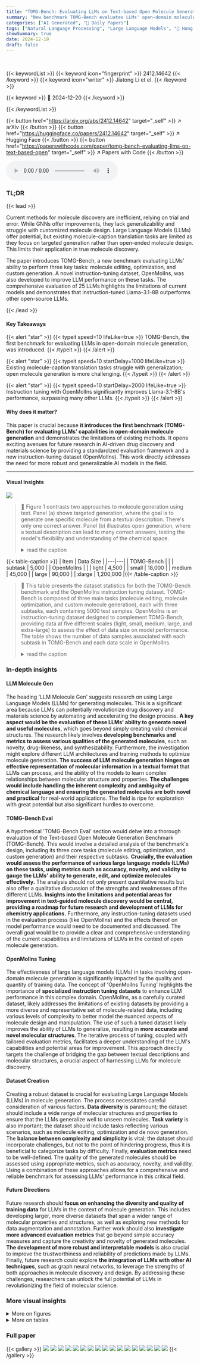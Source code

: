 ```yaml
---
title: "TOMG-Bench: Evaluating LLMs on Text-based Open Molecule Generation"
summary: "New benchmark TOMG-Bench evaluates LLMs' open-domain molecule generation, revealing limitations and highlighting Llama-3.1-8B's strong performance via instruction tuning."
categories: ["AI Generated", "🤗 Daily Papers"]
tags: ["Natural Language Processing", "Large Language Models", "🏢 Hong Kong Polytechnic University",]
showSummary: true
date: 2024-12-19
draft: false
---
```


<br>

{{< keywordList >}}
{{< keyword icon="fingerprint" >}} 2412.14642 {{< /keyword >}}
{{< keyword icon="writer" >}} Jiatong Li et el. {{< /keyword >}}
 
{{< keyword >}} 🤗 2024-12-20 {{< /keyword >}}
 
{{< /keywordList >}}

{{< button href="https://arxiv.org/abs/2412.14642" target="_self" >}}
↗ arXiv
{{< /button >}}
{{< button href="https://huggingface.co/papers/2412.14642" target="_self" >}}
↗ Hugging Face
{{< /button >}}
{{< button href="https://paperswithcode.com/paper/tomg-bench-evaluating-llms-on-text-based-open" target="_self" >}}
↗ Papers with Code
{{< /button >}}



<audio controls>
    <source src="https://ai-paper-reviewer.com/2412.14642/podcast.wav" type="audio/wav">
    Your browser does not support the audio element.
</audio>


### TL;DR


{{< lead >}}

Current methods for molecule discovery are inefficient, relying on trial and error. While GNNs offer improvements, they lack generalizability and struggle with customized molecule design. Large Language Models (LLMs) offer potential, but existing molecule-caption translation tasks are limited as they focus on targeted generation rather than open-ended molecule design.  This limits their application in true molecule discovery.

The paper introduces TOMG-Bench, a new benchmark evaluating LLMs' ability to perform three key tasks: molecule editing, optimization, and custom generation.  A novel instruction-tuning dataset, OpenMolIns, was also developed to improve LLM performance on these tasks.  The comprehensive evaluation of 25 LLMs highlights the limitations of current models and demonstrates that instruction-tuned Llama-3.1-8B outperforms other open-source LLMs.

{{< /lead >}}


#### Key Takeaways

{{< alert "star" >}}
{{< typeit speed=10 lifeLike=true >}} TOMG-Bench, the first benchmark for evaluating LLMs in open-domain molecule generation, was introduced. {{< /typeit >}}
{{< /alert >}}

{{< alert "star" >}}
{{< typeit speed=10 startDelay=1000 lifeLike=true >}} Existing molecule-caption translation tasks struggle with generalization; open molecule generation is more challenging. {{< /typeit >}}
{{< /alert >}}

{{< alert "star" >}}
{{< typeit speed=10 startDelay=2000 lifeLike=true >}} Instruction tuning with OpenMolIns significantly improves Llama-3.1-8B's performance, surpassing many other LLMs. {{< /typeit >}}
{{< /alert >}}

#### Why does it matter?
This paper is crucial because **it introduces the first benchmark (TOMG-Bench) for evaluating LLMs' capabilities in open-domain molecule generation** and demonstrates the limitations of existing methods. It opens exciting avenues for future research in AI-driven drug discovery and materials science by providing a standardized evaluation framework and a new instruction-tuning dataset (OpenMolIns).  This work directly addresses the need for more robust and generalizable AI models in the field.

------
#### Visual Insights



![](https://arxiv.org/html/2412.14642/x1.png)

> 🔼 Figure 1 contrasts two approaches to molecule generation using text. Panel (a) shows targeted generation, where the goal is to generate one specific molecule from a textual description. There's only one correct answer. Panel (b) illustrates open generation, where a textual description can lead to many correct answers, testing the model's flexibility and understanding of the chemical space.
> <details>
> <summary>read the caption</summary>
> Figure 1: Comparison of Text-Based Targeted Molecule Generation (a) v.s. Text-Based Open Molecule Generation (b).
> </details>





{{< table-caption >}}
| Item | Data Size |
|---|---| 
| TOMG-Bench |  |
| subtask | 5,000 |
| OpenMolIns |  |
| light | 4,500 |
| small | 18,000 |
| medium | 45,000 |
| large | 90,000 |
| xlarge | 1,200,000 |{{< /table-caption >}}

> 🔼 This table presents the dataset statistics for both the TOMG-Bench benchmark and the OpenMolIns instruction tuning dataset.  TOMG-Bench is composed of three main tasks (molecule editing, molecule optimization, and custom molecule generation), each with three subtasks, each containing 5000 test samples. OpenMolIns is an instruction-tuning dataset designed to complement TOMG-Bench, providing data at five different scales (light, small, medium, large, and extra-large) to assess the effect of data size on model performance. The table shows the number of data samples associated with each subtask in TOMG-Bench and each data scale in OpenMolIns.
> <details>
> <summary>read the caption</summary>
> Table 1: Statisics of TOMG-Bench and OpenMolIns.
> </details>





### In-depth insights


#### LLM Molecule Gen
The heading 'LLM Molecule Gen' suggests research on using Large Language Models (LLMs) for generating molecules. This is a significant area because LLMs can potentially revolutionize drug discovery and materials science by automating and accelerating the design process.  **A key aspect would be the evaluation of these LLMs' ability to generate novel and useful molecules**, which goes beyond simply creating valid chemical structures.  The research likely involves **developing benchmarks and metrics to assess various qualities of the generated molecules**, such as novelty,  drug-likeness, and synthesizability.  Furthermore, the investigation might explore different LLM architectures and training methods to optimize molecule generation. **The success of LLM molecule generation hinges on effective representation of molecular information in a textual format** that LLMs can process, and the ability of the models to learn complex relationships between molecular structure and properties.  **The challenges would include handling the inherent complexity and ambiguity of chemical language and ensuring the generated molecules are both novel and practical** for real-world applications. The field is ripe for exploration with great potential but also significant hurdles to overcome.

#### TOMG-Bench Eval
A hypothetical 'TOMG-Bench Eval' section would delve into a thorough evaluation of the Text-based Open Molecule Generation Benchmark (TOMG-Bench).  This would involve a detailed analysis of the benchmark's design, including its three core tasks (molecule editing, optimization, and custom generation) and their respective subtasks.  **Crucially, the evaluation would assess the performance of various large language models (LLMs) on these tasks, using metrics such as accuracy, novelty, and validity to gauge the LLMs' ability to generate, edit, and optimize molecules effectively.**  The analysis should not only present quantitative results but also offer a qualitative discussion of the strengths and weaknesses of the different LLMs.  **Insights into the limitations and potential areas for improvement in text-guided molecule discovery would be central, providing a roadmap for future research and development of LLMs for chemistry applications.**  Furthermore, any instruction-tuning datasets used in the evaluation process (like OpenMolIns) and the effects thereof on model performance would need to be documented and discussed.  The overall goal would be to provide a clear and comprehensive understanding of the current capabilities and limitations of LLMs in the context of open molecule generation.

#### OpenMolIns Tuning
The effectiveness of large language models (LLMs) in tasks involving open-domain molecule generation is significantly impacted by the quality and quantity of training data.  The concept of 'OpenMolIns Tuning' highlights the importance of **specialized instruction tuning datasets** to enhance LLM performance in this complex domain.  OpenMolIns, as a carefully curated dataset, likely addresses the limitations of existing datasets by providing a more diverse and representative set of molecule-related data, including various levels of complexity to better model the nuanced aspects of molecule design and manipulation.  The use of such a tuned dataset likely improves the ability of LLMs to generalize, resulting in **more accurate and novel molecular structures**.  The iterative process of tuning, coupled with tailored evaluation metrics, facilitates a deeper understanding of the LLM's capabilities and potential areas for improvement. This approach directly targets the challenge of bridging the gap between textual descriptions and molecular structures, a crucial aspect of harnessing LLMs for molecule discovery.

#### Dataset Creation
Creating a robust dataset is crucial for evaluating Large Language Models (LLMs) in molecule generation.  The process necessitates careful consideration of various factors.  **Data diversity** is paramount; the dataset should include a wide range of molecular structures and properties to ensure that the LLMs generalize well to unseen molecules.  **Task variety** is also important; the dataset should include tasks reflecting various scenarios, such as molecule editing, optimization and de novo generation.  The **balance between complexity and simplicity** is vital; the dataset should incorporate challenges, but not to the point of hindering progress, thus it is beneficial to categorize tasks by difficulty. Finally, **evaluation metrics** need to be well-defined. The quality of the generated molecules should be assessed using appropriate metrics, such as accuracy, novelty, and validity. Using a combination of these approaches allows for a comprehensive and reliable benchmark for assessing LLMs' performance in this critical field.

#### Future Directions
Future research should **focus on enhancing the diversity and quality of training data** for LLMs in the context of molecule generation.  This includes developing larger, more diverse datasets that span a wider range of molecular properties and structures, as well as exploring new methods for data augmentation and annotation.  Further work should also **investigate more advanced evaluation metrics** that go beyond simple accuracy measures and capture the creativity and novelty of generated molecules.  **The development of more robust and interpretable models** is also crucial to improve the trustworthiness and reliability of predictions made by LLMs.  Finally, future research could explore **the integration of LLMs with other AI techniques**, such as graph neural networks, to leverage the strengths of both approaches in molecule discovery and design.  By addressing these challenges, researchers can unlock the full potential of LLMs in revolutionizing the field of molecular science.


### More visual insights

<details>
<summary>More on figures
</summary>


![](https://arxiv.org/html/2412.14642/x2.png)

> 🔼 This figure illustrates the workflow and evaluation process of the TOMG-Bench benchmark.  The workflow begins with the selection of molecules from the Zinc-250k database, categorized by their functional groups and fundamental properties. These molecules then serve as inputs for three main tasks: molecule editing (MolEdit), molecule optimization (MolOpt), and customized molecule generation (MolCustom). Each task involves several subtasks, as detailed in the paper. The LLM processes these molecular inputs following prompts specified for each task.  RDKit, a molecular toolbox, is used to evaluate the generated molecules, assessing metrics like accuracy, novelty, similarity, and validity. The final evaluation metrics provide a comprehensive evaluation of the LLM's performance on open molecule generation tasks. 
> <details>
> <summary>read the caption</summary>
> Figure 2: Data construction workflow and evaluation process of TOMG-Bench.
> </details>



![](https://arxiv.org/html/2412.14642/extracted/6081791/figures/performance.png)

> 🔼 Figure 3 presents a comparison of the performance of various large language models (LLMs) on the TOMG-Bench benchmark.  The x-axis shows the number of parameters (in billions) for each model, while the y-axis represents the weighted average accuracy achieved on the benchmark. The LLMs are categorized into four groups: proprietary models, open-source general LLMs, open-source LLMs fine-tuned on the ChEBI-20 dataset, and open-source LLMs fine-tuned on the OpenMolIns dataset. Models with known parameter counts are represented as individual data points, while those with unknown parameter counts are shown as horizontal lines. This visualization allows for a direct comparison of model performance across different architectures and training regimes, highlighting the relative strengths and weaknesses of each category of LLMs on the TOMG-Bench.
> <details>
> <summary>read the caption</summary>
> Figure 3: The performance of models benchmarked in TOMG-Bench. In TOMG-Bench, LLMs are divided into 4 categories: Proprietary Models, Open-source General LLMs, Open-source ChEBI-20 Fine-tuned LLMs, and OpenMolIns Fine-tuned LLMs. Models whose parameters are known are plotted as dots, while models of unknown parameters are denoted as horizontal lines.
> </details>



</details>




<details>
<summary>More on tables
</summary>


{{< table-caption >}}
| Prompt Templates for MolEdit |
|---|---|---|---|
| *AddComponent* | Please add a {} to the molecule {}. | Modify the molecule {} by adding a {}. | Add a {} to the molecule {}. |
| *DelComponent* | Please remove a {} from the molecule {}. | Modify the molecule {} by removing a {}. | Remove a {} from the molecule {}. |
| *SubComponent* | Please substitute a {} in the molecule {} by {}. | Modify the molecule {} by replacing a {} by {}. | Replace a {} in the molecule {} by {}. | Please replace a {} in the molecule {} with {}. | Modify the molecule {} by substituting a {} with {}. | Substitute a {} in the molecule {} with {}. |{{< /table-caption >}}
> 🔼 This table presents the prompt templates used for the molecule editing task in the TOMG-Bench benchmark.  The molecule editing task is divided into three subtasks: AddComponent, DelComponent, and SubComponent. Each subtask has multiple variations of prompt templates designed to instruct the large language model (LLM) to perform specific molecule modifications.  These variations help to ensure robust evaluation and reduce bias stemming from the wording of instructions.
> <details>
> <summary>read the caption</summary>
> Table 2: Prompt Templates for MolEdit
> </details>

{{< table-caption >}}
| Functional Group | benzene ring | hydroxyl | aldehyde | carboxyl | amide |
|---|---|---|---|---|---| 
| Weights | 15 | 15 | 5 | 5 | 10 |
| Functional Group | amine | nitro | halo | nitrile | thiol |
| Weights | 5 | 5 | 5 | 1 | 1 |{{< /table-caption >}}
> 🔼 This table lists the functional groups used in the AddComponent and DelComponent subtasks of the MolEdit task within the TOMG-Bench benchmark.  For AddComponent, it shows the probability (weight) of each functional group being selected when a molecule is modified by adding a functional group.  The weights reflect the relative frequency of these functional groups in real-world molecules, aiming for a more realistic simulation of molecule editing scenarios.
> <details>
> <summary>read the caption</summary>
> Table 3: Functional Groups that are considered in AddComponent and DelComponent, as well as their weights to be selected in AddComponent.
> </details>

{{< table-caption >}}
| Prompt Templates for MolOpt |
|---|---|---|---|
| *LogP* | Please optimize the molecule {} to have a lower/higher LogP value. | Modify the molecule {} to decrease/increase its LogP value. | Optimize the molecule {} to have a lower/higher LogP value. |
|  | Please modify the molecule {} to decrease/increase its LogP value. | Modify the molecule {} to have a lower/higher LogP value. |  |
| *MR* | Please optimize the molecule {} to have a lower/higher MR value. | Modify the molecule {} to decrease/increase its MR value. | Optimize the molecule {} to have a lower/higher MR value. |
|  | Please modify the molecule {} to decrease/increase its MR value. | Modify the molecule {} to have a lower/higher MR value. |  |
| *QED* | Please optimize the molecule {} to have a lower/higher QED value. | Modify the molecule {} to decrease/increase its QED value. | Optimize the molecule {} to have a lower/higher QED value. |
|  | Please modify the molecule {} to decrease/increase its QED value. | Modify the molecule {} to have a lower/higher QED value. |  |
{{< /table-caption >}}
> 🔼 This table presents the prompt templates used in the MolOpt task of the TOMG-Bench benchmark. MolOpt focuses on optimizing molecular properties (LogP, MR, and QED) by modifying molecular structures. The table provides multiple variations of prompts for each property (LogP, MR, and QED), instructing LLMs to either increase or decrease the specified property value. These variations aim to comprehensively evaluate the LLMs' ability to optimize molecules based on different instructions.
> <details>
> <summary>read the caption</summary>
> Table 4: Prompt Templates for MolOpt
> </details>

{{< table-caption >}}
| Prompt Templates for MolCustom |
|---|---|---|---|---|
| _AtomNum_ | Please generate a molecule with {} atom(s). | Please generate a molecule composed of {} atom(s). | Please generate a molecule consisting {} atom(s). | The molecule has {} atom(s). |
|  | The molecule is composed of {} atom(s). | The molecule consists of {} atom(s). | There is a molecule with {} atom(s). | There is a molecule composed of {} atom(s). |
|  | There is a molecule consisting of {} atom(s). | The molecule contains {} atom(s). |  _BondNum_ | Please generate a molecule with {} bond(s). |
|  | Please generate a molecule composed of {} bond(s). | Please generate a molecule consisting {} bond(s). | The molecule has {} bond(s). | The molecule is composed of {} bond(s). |
|  | The molecule consists of {} bond(s). | There is a molecule with {} bond(s). | There is a molecule composed of {} bond(s). | There is a molecule consisting of {} bond(s). |
|  | The molecule contains {} bond(s). | _FunctionalGroup_ | Please generate a molecule with {} group(s). | Please generate a molecule composed of {} group(s). |
|  | Please generate a molecule consisting {} group(s). | The molecule has {} group(s). | The molecule is composed of {} group(s). | The molecule consists of {} group(s). |
|  | There is a molecule with {} group(s). | There is a molecule composed of {} group(s). | There is a molecule consisting of {} group(s). | The molecule contains {} group(s). |{{< /table-caption >}}
> 🔼 This table presents the various prompt templates used in the MolCustom task of the TOMG-Bench benchmark.  The MolCustom task focuses on generating molecules with specific constraints.  The prompts are designed to test the model's ability to generate molecules based on different criteria such as the number of atoms, bonds, or functional groups.  Each prompt template provides slightly different wording to assess how variations in instruction affect the LLM's performance.
> <details>
> <summary>read the caption</summary>
> Table 5: Prompt Templates for MolCustom
> </details>

{{< table-caption >}}
| Atom | carbon | oxygen | nitrogen | sulfur | fluorine | chlorine | bromine | iodine | phosphorus |
|---|---|---|---|---|---|---|---|---|---| 
| Weights | [Mandatory] | 5 | 3 | 3 | 2 | 2 | 2 | 2 | 1 |
| Atom | boron | silicon | selenium | tellurium | arsenic | antimony | bismuth | polonium |  |
| Weights | 1 | 1 | 1 | 1 | 1 | 1 | 1 | 1 |  |{{< /table-caption >}}
> 🔼 This table lists the atoms considered when generating molecules for the AtomNum subtask within the MolCustom task of the TOMG-Bench benchmark.  Each atom is assigned a weight reflecting its relative frequency in real-world molecules. Carbon is mandatory, with other atoms having varying weights.
> <details>
> <summary>read the caption</summary>
> Table 6: Atoms that are considered in AtomNum, as well as their weights to be selected.
> </details>

{{< table-caption >}}
| Bond | single | double | triple | rotatable | aromatic |
|---|---|---|---|---|---| 
| Weights | 5 | 4 | 3 | 1 | 1 |{{< /table-caption >}}
> 🔼 This table lists the types of chemical bonds considered when generating molecules for the BondNum subtask in the MolCustom task of the TOMG-Bench benchmark.  For each bond type (single, double, triple, rotatable, aromatic), a weight is assigned, indicating the relative likelihood of that bond type being selected during molecule generation.  These weights influence the diversity and types of molecules produced by the model.
> <details>
> <summary>read the caption</summary>
> Table 7: Chemical bonds that are considered in BondNum, as well as their weights to be selected.
> </details>

{{< table-caption >}}
| Functional Group | benzene ring | hydroxyl | anhydride | aldehyde | ketone | carboxyl | ester | amide | amine | nitro |
|---|---|---|---|---|---|---|---|---|---|---|
| Weights | 15 | 15 | 2 | 5 | 5 | 10 | 5 | 5 | 5 | 2 |
| Functional Group | halo | thioether | nitrile | thiol | sulfide | disulfide | sulfoxide | sulfone | borane |  |
|---|---|---|---|---|---|---|---|---|---|---|
| Weights | 2 | 1 | 1 | 1 | 1 | 1 | 1 | 1 | 1 |  |{{< /table-caption >}}
> 🔼 This table lists the functional groups considered for the 'FunctionalGroup' subtask within the 'MolCustom' task of the TOMG-Bench benchmark.  It shows each functional group and the corresponding weight assigned for its selection during data generation. Higher weights indicate a greater probability of a functional group being selected.  The weights reflect an attempt to mimic the distribution of these functional groups in real-world datasets.
> <details>
> <summary>read the caption</summary>
> Table 8: Functional Groups that are considered in FunctionalGroup, as well as their weights to be selected.
> </details>

{{< table-caption >}}
| Item | Value |
|---|---| 
| Generation |  |
| temperature | 0.75 |
| top_p | 0.85 |
| num_beams | 1 |
| max_new_tokens | 512 |
| Instruction Tuning |  |
| batchsize | 32 |
| lr | 3e-4 |
| cutoff_len | 1024 |
| Lora Settings |  |
| r | 64 |
| α | 128 |
| dropout | 0.1 |{{< /table-caption >}}
> 🔼 This table lists the hyperparameters used in the experiments for training and evaluating the language models.  It includes values for generation parameters (temperature, top_p, num_beams, max_new_tokens) and instruction tuning parameters (batchsize, learning rate, cutoff_len) as well as LoRA (Low-Rank Adaptation) settings (r, alpha, dropout). These parameters control various aspects of the model's behavior during training and inference, such as randomness, speed, and the quality of generated molecules.
> <details>
> <summary>read the caption</summary>
> Table 9: Hyper-parameters
> </details>

{{< table-caption >}}
| Model | #Parameters (B) | \bar{Acc} (%) | \bar{wAcc}(
%) | 
|---|---|---|---| 
| Claude-3.5 Anthropic (2024b) | - | 51.10 | 35.92 | 
| Gemini-1.5-pro Deepmind (2024) | - | 52.25 | 34.80 | 
| GPT-4-turbo Achiam et al. (2023) | - | 50.74 | 34.23 | 
| GPT-4o Achiam et al. (2023) | - | 49.08 | 32.29 | 
| Claude-3 Anthropic (2024a) | - | 46.14 | 30.47 | 
| OpenMolIns-large (Llama-3.1-8B) | 8 | 43.1 | 27.22 | 
| OpenMolIns-xlarge (Galactica-125M) | 0.125 | 44.48 | 25.73 | 
| Llama3-70B-Instruct (Int4) Dubey et al. (2024) | 70 | 38.54 | 23.93 | 
| OpenMolIns-large (Galactica-125M) | 0.125 | 39.28 | 23.42 | 
| OpenMolIns-medium (Galactica-125M) | 0.125 | 34.54 | 19.89 | 
| GPT-3.5-turbo Achiam et al. (2023) | - | 28.93 | 18.58 | 
| OpenMolIns-small (Galactica-125M) | 0.125 | 24.17 | 15.18 | 
| Llama3.1-8B-Instruct Dubey et al. (2024) | 8 | 26.26 | 14.09 | 
| Llama3-8B-Instruct Dubey et al. (2024) | 8 | 26.40 | 13.75 | 
| chatglm-9B GLM et al. (2024) | 9 | 18.50 | 13.13(7) | 
| OpenMolIns-light (Galactica-125M) | 0.125 | 20.95 | 13.13(6) | 
| OpenMolIns-large (Llama3.2-1B) | 1 | 14.11 | 8.10 | 
| yi-1.5-9B Young et al. (2024) | 9 | 14.10 | 7.32 | 
| Mistral-7B-Instruct-v0.2 Jiang et al. (2023) | 7 | 11.17 | 4.81 | 
| BioT5-base Pei et al. (2023) | 0.25 | 24.19 | 4.21 | 
| MolT5-large Edwards et al. (2022) | 0.78 | 23.11 | 2.89 | 
| Llama-3.1-1B-Instruct Dubey et al. (2024) | 1 | 3.95 | 1.99 | 
| MolT5-base Edwards et al. (2022) | 0.25 | 11.11 | 1.30(0) | 
| MolT5-small Edwards et al. (2022) | 0.08 | 11.55 | 1.29(9) | 
| Qwen2-7B-Instruct Yang et al. (2024) | 7 | 0.18 | 0.15 |{{< /table-caption >}}
> 🔼 This table presents the leaderboard of the Text-based Open Molecule Generation Benchmark (TOMG-Bench).  It ranks various large language models (LLMs) based on their weighted average accuracy across nine subtasks within the benchmark. The models are categorized into four groups: proprietary models (accessible via commercial APIs), open-source general LLMs, open-source LLMs fine-tuned on the ChEBI-20 dataset, and open-source LLMs fine-tuned on the OpenMolIns dataset.  The table shows the number of parameters (in billions) for each model and its corresponding weighted average accuracy, providing a comprehensive comparison of different LLMs' capabilities in open-domain molecule generation tasks.
> <details>
> <summary>read the caption</summary>
> Table 10: Leaderboard of TOMG-Benchmark.
> </details>

{{< table-caption >}}
| Models | AddComponent |  |  | DelComponent |  |  | SubComponent |  |  |
|---|---|---|---|---|---|---|---|---|---|---|
|  | Accuracy | Similarity | Validity | Accuracy | Similarity | Validity | Accuracy | Similarity | Validity |
|---|---|---|---|---|---|---|---|---|---|---|
| GPT-4o <cite class="ltx_cite ltx_citemacro_cite">Achiam et al. (2023)</cite> | 0.6188 | 0.6782 | 0.7412 | 0.7012 | 0.6038 | 0.8474 | 0.7992 | 0.7225 | 0.9368 |
| GPT-4-turbo <cite class="ltx_cite ltx_citemacro_cite">Achiam et al. (2023)</cite> | 0.699 | 0.6936 | 0.7934 | 0.7244 | 0.5735 | 0.906 | 0.7778 | 0.7323 | 0.916 |
| GPT-3.5-turbo <cite class="ltx_cite ltx_citemacro_cite">Achiam et al. (2023)</cite> | 0.5832 | 0.6545 | 0.798 | 0.3082 | 0.7797 | 0.8468 | 0.2918 | 0.6333 | 0.6822 |
| Claude-3.5 <cite class="ltx_cite ltx_citemacro_cite">Anthropic (2024b)</cite> | 0.6832 | 0.7017 | 0.4414 | 0.5414 | 0.6678 | 0.796 | 0.8104 | 0.731 | 0.9588 |
| Claude-3 <cite class="ltx_cite ltx_citemacro_cite">Anthropic (2024a)</cite> | 0.6766 | 0.684 | 0.818 | 0.5556 | 0.6408 | 0.8984 | 0.655 | 0.7159 | 0.9184 |
| Gemini-1.5-pro <cite class="ltx_cite ltx_citemacro_cite">Deepmind (2024)</cite> | 0.7058 | 0.6792 | 0.8254 | 0.759 | 0.5949 | 0.9158 | 0.7148 | 0.7139 | 0.8684 |
| Llama3-70B-Instruct (Int4) <cite class="ltx_cite ltx_citemacro_cite">Dubey et al. (2024)</cite> | 0.5198 | 0.6801 | 0.5922 | 0.6122 | 0.5637 | 0.7182 | 0.5094 | 0.717 | 0.6822 |
| Llama3-8B-Instruct <cite class="ltx_cite ltx_citemacro_cite">Dubey et al. (2024)</cite> | 0.3914 | 0.6649 | 0.5374 | 0.4348 | 0.5058 | 0.57 | 0.2602 | 0.6841 | 0.4838 |
| Llama3.1-8B-Instruct <cite class="ltx_cite ltx_citemacro_cite">Dubey et al. (2024)</cite> | 0.2992 | 0.6088 | 0.4954 | 0.4336 | 0.5257 | 0.591 | 0.3401 | 0.6424 | 0.5076 |
| Mistral-7B-Instruct-v0.2 <cite class="ltx_cite ltx_citemacro_cite">Jiang et al. (2023)</cite> | 0.1868 | 0.6251 | 0.376 | 0.2018 | 0.3774 | 0.359 | 0.0602 | 0.6227 | 0.355 |
| Qwen2-7B-Instruct <cite class="ltx_cite ltx_citemacro_cite">Yang et al. (2024)</cite> | 0.001 | 0.2527 | 0.0036 | 0.0006 | 0.4024 | 0.0012 | 0.0004 | 0.2895 | 0.0068 |
| Yi-1.5-9B <cite class="ltx_cite ltx_citemacro_cite">Young et al. (2024)</cite> | 0.1742 | 0.417 | 0.4216 | 0.2858 | 0.5936 | 0.4909 | 0.137 | 0.4619 | 0.4368 |
| Chatglm-9B <cite class="ltx_cite ltx_citemacro_cite">GLM et al. (2024)</cite> | 0.2932 | 0.7622 | 0.5686 | 0.2956 | 0.7494 | 0.6914 | 0.1498 | 0.715 | 0.5084 |
| Llama-3.2-1B-Instruct <cite class="ltx_cite ltx_citemacro_cite">Dubey et al. (2024)</cite> | 0.0374 | 0.5343 | 0.1982 | 0.0768 | 0.575 | 0.3028 | 0.0102 | 0.3671 | 0.1468 |
| MolT5-small <cite class="ltx_cite ltx_citemacro_cite">Edwards et al. (2022)</cite> | 0.122 | 0.1027 | 0.449 | 0.1598 | 0.1125 | 0.4504 | 0.0708 | 0.1029 | 0.4876 |
| MolT5-base <cite class="ltx_cite ltx_citemacro_cite">Edwards et al. (2022)</cite> | 0.1354 | 0.1066 | 0.4686 | 0.1562 | 0.1144 | 0.4472 | 0.0584 | 0.1028 | 0.4426 |
| MolT5-large <cite class="ltx_cite ltx_citemacro_cite">Edwards et al. (2022)</cite> | 0.2834 | 0.1084 | 0.9282 | 0.2228 | 0.1201 | 0.9198 | 0.1692 | 0.0932 | 0.941 |
| BioT5-base <cite class="ltx_cite ltx_citemacro_cite">Pei et al. (2023)</cite> | 0.3462 | 0.1567 | 1 | 0.1668 | 0.1597 | 1 | 0.0684 | 0.1576 | 0.9998 |
| OpenMolIns-large (Llama-3.2-1B) | 0.1756 | 0.5676 | 0.3216 | 0.1816 | 0.4963 | 0.2466 | 0.0844 | 0.5415 | 0.2958 |
| OpenMolIns-large (Llama-3.1-8B) | 0.5822 | 0.6541 | 0.673 | 0.5104 | 0.5074 | 0.6896 | 0.544 | 0.6258 | 0.84 |
| OpenMolIns-light (Galactica-125M) | 0.3786 | 0.5958 | 0.3786 | 0.2062 | 0.6521 | 0.7048 | 0.3102 | 0.5879 | 0.6674 |
| OpenMolIns-small (Galactica-125M) | 0.3472 | 0.6172 | 0.5356 | 0.3258 | 0.6025 | 0.5758 | 0.2692 | 0.6181 | 0.5692 |
| OpenMolIns-medium (Galactica-125M) | 0.4736 | 0.5682 | 0.7442 | 0.4886 | 0.5184 | 0.7488 | 0.3282 | 0.5975 | 0.6958 |
| OpenMolIns-large (Galactica-125M) | 0.5866 | 0.5876 | 0.8228 | 0.6078 | 0.5577 | 0.7934 | 0.3438 | 0.6491 | 0.8438 |
| OpenMolIns-xlarge (Galactica-125M) | 0.5842 | 0.5859 | 0.8438 | 0.6526 | 0.5084 | 0.8286 | 0.1872 | 0.6024 | 0.8538 |{{< /table-caption >}}
> 🔼 This table presents the results of the MolEdit task in the TOMG-Bench benchmark.  The MolEdit task evaluates the ability of Large Language Models (LLMs) to edit existing molecular structures.  The table shows the performance of various LLMs across three subtasks of MolEdit: AddComponent, DelComponent, and SubComponent.  For each subtask and each LLM, the table provides three metrics: Accuracy (the percentage of successfully edited molecules), Similarity (a measure of how similar the edited molecule is to the original), and Validity (the percentage of generated molecules that are chemically valid). The best accuracy for each task is highlighted, and the second-best accuracy is underlined.
> <details>
> <summary>read the caption</summary>
> Table 11: Results on MolEdit. For each task, we highlight the best accuracy and underline the second best accuracy.
> </details>

{{< table-caption >}}
| Models | LogP Accuracy | LogP Similarity | LogP Validity | MR Accuracy | MR Similarity | MR Validity | QED Accuracy | QED Similarity | QED Validity |
|---|---|---|---|---|---|---|---|---|---| 
| GPT-4o [Achiam et al. (2023)] | 0.719 | 0.6586 | 0.8796 | 0.6864 | 0.642 | 0.8352 | 0.3952 | 0.618 | 0.857 |
| GPT-4-turbo [Achiam et al. (2023)] | 0.7662 | 0.6984 | 0.9048 | 0.7388 | 0.6821 | 0.8848 | 0.3946 | 0.6587 | 0.905 |
| GPT-3.5-turbo [Achiam et al. (2023)] | 0.4048 | 0.6327 | 0.854 | 0.412 | 0.6263 | 0.8486 | 0.3316 | 0.5635 | 0.8354 |
| Claude-3.5 [Anthropic (2024b)] | 0.797 | 0.7124 | 0.9422 | 0.6962 | 0.7112 | 0.911 | 0.5361 | 0.7042 | 0.8604 |
| Claude-3 [Anthropic (2024a)] | 0.7984 | 0.6067 | 0.9096 | 0.6094 | 0.6398 | 0.9062 | 0.4678 | 0.5855 | 0.9044 |
| Gemini-1.5-pro [Deepmind (2024)] | 0.7712 | 0.7022 | 0.9274 | 0.7876 | 0.6744 | 0.8926 | 0.4704 | 0.6077 | 0.9484 |
| Llama3-70B-Instruct (Int4) [Dubey et al. (2024)] | 0.5984 | 0.6028 | 0.6482 | 0.5684 | 0.6032 | 0.6272 | 0.2774 | 0.4828 | 0.634 |
| Llama3-8B-Instruct [Dubey et al. (2024)] | 0.4642 | 0.3658 | 0.6086 | 0.4332 | 0.4793 | 0.5704 | 0.2568 | 0.4547 | 0.6112 |
| Llama3.1-8B-Instruct [Dubey et al. (2024)] | 0.399 | 0.4235 | 0.5122 | 0.4164 | 0.483 | 0.5238 | 0.2655 | 0.4499 | 0.6158 |
| Mistral-7B-Instruct-v0.2 [Jiang et al. (2023)] | 0.222 | 0.4501 | 0.2802 | 0.1908 | 0.2578 | 0.3795 | 0.121 | 0.3244 | 0.2532 |
| Qwen2-7B-Instruct [Yang et al. (2024)] | 0 | 0.2923 | 0.0004 | 0.0002 | 0.4123 | 0.0004 | 0 | 0 | 0 |
| Yi-1.5-9B | 0.2884 | 0.5461 | 0.4927 | 0.205 | 0.3724 | 0.4126 | 0.1064 | 0.6596 | 0.4526 |
| Chatglm-9B | 0.3666 | 0.6902 | 0.4736 | 0.3514 | 0.682 | 0.5 | 0.1832 | 0.6506 | 0.4342 |
| Llama-3.2-1B-Instruct [Dubey et al. (2024)] | 0.0644 | 0.5055 | 0.1664 | 0.0822 | 0.441 | 0.1604 | 0.0714 | 0.4757 | 0.1796 |
| MolT5-small | 0.2158 | 0.1052 | 0.4302 | 0.2316 | 0.1011 | 0.442 | 0.2214 | 0.1031 | 0.4326 |
| MolT5-base | 0.2074 | 0.1051 | 0.4168 | 0.1856 | 0.1073 | 0.3796 | 0.2358 | 0.1054 | 0.4536 |
| MolT5-large | 0.4244 | 0.1015 | 0.8156 | 0.4496 | 0.1072 | 0.8678 | 0.4654 | 0.119 | 0.9214 |
| BioT5-base | 0.5158 | 0.1526 | 1 | 0.506 | 0.1597 | 1 | 0.5068 | 0.158 | 1 |
| OpenMolIns-large (Llama-3.2-1B) | 0.2898 | 0.5951 | 0.385 | 0.2644 | 0.5956 | 0.3678 | 0.1996 | 0.5849 | 0.349 |
| OpenMolIns-large (Llama-3.1-8B) | 0.8054 | 0.6678 | 0.872 | 0.7122 | 0.6548 | 0.8514 | 0.5224 | 0.6398 | 0.8802 |
| OpenMolIns-light (Galactica-125M) | 0.3202 | 0.6547 | 0.6416 | 0.3508 | 0.6435 | 0.6358 | 0.269 | 0.6521 | 0.638 |
| OpenMolIns-small (Galactica-125M) | 0.4172 | 0.642 | 0.5568 | 0.3958 | 0.6452 | 0.5338 | 0.2956 | 0.6385 | 0.5376 |
| OpenMolIns-medium (Galactica-125M) | 0.5904 | 0.5812 | 0.789 | 0.5874 | 0.5873 | 0.7384 | 0.4608 | 0.5859 | 0.7768 |
| OpenMolIns-large (Galactica-125M) | 0.6454 | 0.5927 | 0.8198 | 0.6388 | 0.5973 | 0.8028 | 0.495 | 0.5962 | 0.81 |
| OpenMolIns-xlarge (Galactica-125M) | 0.7362 | 0.5744 | 0.8902 | 0.7124 | 0.5697 | 0.8612 | 0.5786 | 0.5677 | 0.8626 |{{< /table-caption >}}
> 🔼 This table presents the results of the molecule optimization (MolOpt) task from the TOMG-Bench benchmark.  The MolOpt task evaluates the ability of large language models (LLMs) to optimize molecular properties (LogP, MR, and QED) by modifying their structures.  For each of the three properties (LogP, MR, QED), and for each LLM tested, the table shows the accuracy, similarity, and validity of the generated molecules.  Accuracy reflects how many molecules successfully met the optimization criteria. Similarity measures the structural similarity between the original molecule and the optimized molecule. Validity checks if the generated molecules are chemically valid. The best accuracy for each property is highlighted, and the second-best accuracy is underlined.
> <details>
> <summary>read the caption</summary>
> Table 12: Results on MolOpt. For each task, we highlight the best accuracy and underline the second best accuracy.
> </details>

{{< table-caption >}}
| Models | AtomNum Accuracy | AtomNum Novelty | AtomNum Validity | BondNum Accuracy | BondNum Novelty | BondNum Validity | FunctionalGroup Accuracy | FunctionalGroup Novelty | FunctionalGroup Validity |
|---|---|---|---|---|---|---|---|---|---| 
| GPT-4o <cite class="ltx_cite ltx_citemacro_cite">Achiam et al. (2023)</cite> | 0.1998 | 0.6703 | 0.5852 | 0.065 | 0.6336 | 0.8564 | 0.233 | 0.6513 | 0.859 |
| GPT-4-turbo <cite class="ltx_cite ltx_citemacro_cite">Achiam et al. (2023)</cite> | 0.1702 | 0.6991 | 0.4904 | 0.0774 | 0.6301 | 0.9068 | 0.218 | 0.6605 | 0.8778 |
| GPT-3.5-turbo <cite class="ltx_cite ltx_citemacro_cite">Achiam et al. (2023)</cite> | 0.107 | 0.5054 | 0.6947 | 0.0518 | 0.6871 | 0.5522 | 0.1136 | 0.6585 | 0.8686 |
| Claude-3.5 <cite class="ltx_cite ltx_citemacro_cite">Anthropic (2024b)</cite> | 0.1928 | 0.6926 | 0.6548 | 0.1058 | 0.6584 | 0.886 | 0.2364 | 0.6582 | 0.8892 |
| Claude-3 <cite class="ltx_cite ltx_citemacro_cite">Anthropic (2024a)</cite> | 0.1044 | 0.6833 | 0.591 | 0.1042 | 0.6598 | 0.8696 | 0.1816 | 0.9158 | 0.6644 |
| Gemini-1.5-pro <cite class="ltx_cite ltx_citemacro_cite">Deepmind (2024)</cite> | 0.1742 | 0.6902 | 0.6774 | 0.0708 | 0.6522 | 0.8688 | 0.2486 | 0.6673 | 0.924 |
| Llama3-70B-Instruct (Int4) <cite class="ltx_cite ltx_citemacro_cite">Dubey et al. (2024)</cite> | 0.1404 | 0.6675 | 0.5474 | 0.067 | 0.6478 | 0.7378 | 0.1752 | 0.6576 | 0.765 |
| Llama3-8B-Instruct <cite class="ltx_cite ltx_citemacro_cite">Dubey et al. (2024)</cite> | 0.0242 | 0.6649 | 0.3812 | 0.026 | 0.6303 | 0.57 | 0.0848 | 0.6167 | 0.7216 |
| Llama3.1-8B-Instruct <cite class="ltx_cite ltx_citemacro_cite">Dubey et al. (2024)</cite> | 0.0228 | 0.702 | 0.3862 | 0.0395 | 0.6541 | 0.6387 | 0.13 | 0.6274 | 0.6905 |
| Mistral-7B-Instruct-v0.2 <cite class="ltx_cite ltx_citemacro_cite">Jiang et al. (2023)</cite> | 0.0078 | 0.6732 | 0.2986 | 0.0102 | 0.6309 | 0.4524 | 0.0048 | 0.6012 | 0.402 |
| Qwen2-7B-Instruct <cite class="ltx_cite ltx_citemacro_cite">Yang et al. (2024)</cite> | 0.011 | 0.9061 | 0.2622 | 0.001 | 0.8645 | 0.0796 | 0.0022 | 0.8601 | 0.0622 |
| Yi-1.5-9B <cite class="ltx_cite ltx_citemacro_cite">Young et al. (2024)</cite> | 0.0392 | 0.6848 | 0.617 | 0.0208 | 0.6407 | 0.7072 | 0.0126 | 0.6945 | 0.6521 |
| Chatglm-9B <cite class="ltx_cite ltx_citemacro_cite">GLM et al. (2024)</cite> | 0.0002 | 0.7483 | 0.2131 | 0.0254 | 0.7189 | 0.4682 | 0 | 0.6908 | 0.5926 |
| Llama-3.2-1B-Instruct <cite class="ltx_cite ltx_citemacro_cite">Dubey et al. (2024)</cite> | 0.004 | 0.6807 | 0.185 | 0.008 | 0.7465 | 0.2226 | 0.0008 | 0.7461 | 0.2818 |
| MolT5-small <cite class="ltx_cite ltx_citemacro_cite">Edwards et al. (2022)</cite> | 0.0006 | 0.6586 | 0.661 | 0.0064 | 0.598 | 0.6202 | 0.0114 | 0.5287 | 0.8354 |
| MolT5-base <cite class="ltx_cite ltx_citemacro_cite">Edwards et al. (2022)</cite> | 0.0008 | 0.6868 | 0.756 | 0.007 | 0.6509 | 0.8422 | 0.013 | 0.5464 | 0.8382 |
| MolT5-large <cite class="ltx_cite ltx_citemacro_cite">Edwards et al. (2022)</cite> | 0.015 | 0.7103 | 0.8412 | 0.0118 | 0.5611 | 0.8916 | 0.0382 | 0.6088 | 0.9406 |
| BioT5-base <cite class="ltx_cite ltx_citemacro_cite">Pei et al. (2023)</cite> | 0.0118 | 0.8353 | 0.995 | 0.0078 | 0.6667 | 0.9992 | 0.0476 | 0.6792 | 0.9998 |
| OpenMolIns-large (LLama-3.2-1B) | 0.0144 | 0.649 | 0.5616 | 0.035 | 0.615 | 0.6186 | 0.0252 | 0.6373 | 0.4412 |
| OpenMolIns-large (LLama-3.1-8B) | 0.0136 | 0.6634 | 0.7582 | 0.0544 | 0.6614 | 0.7456 | 0.1344 | 0.6396 | 0.6435 |
| OpenMolIns-light (Galactica-125M) | 0.0044 | 0.6054 | 0.793 | 0.0216 | 0.5724 | 0.7596 | 0.0244 | 0.5756 | 0.8442 |
| OpenMolIns-small (Galactica-125M) | 0.0146 | 0.6568 | 0.8424 | 0.053 | 0.6365 | 0.7926 | 0.057 | 0.5954 | 0.8874 |
| OpenMolIns-medium (Galactica-125M) | 0.0294 | 0.6553 | 0.8698 | 0.0622 | 0.6473 | 0.7474 | 0.0882 | 0.6091 | 0.8932 |
| OpenMolIns-large (Galactica-125M) | 0.0464 | 0.6729 | 0.9116 | 0.0716 | 0.6695 | 0.7374 | 0.0996 | 0.6276 | 0.8966 |
| OpenMolIns-xlarge (Galactica-125M) | 0.1862 | 0.6899 | 0.9308 | 0.1656 | 0.6887 | 0.7952 | 0.2006 | 0.6445 | 0.9162 |{{< /table-caption >}}
> 🔼 Table 13 presents the results of the MolCustom task in the TOMG-Bench benchmark.  MolCustom focuses on the generation of molecules with specified properties, testing the ability of LLMs to create novel molecules based on various constraints. The table shows the performance of several LLMs across three subtasks within MolCustom: AtomNum (generating molecules with a specific number of atoms), BondNum (generating molecules with a specific number of bonds), and FunctionalGroup (generating molecules containing specific functional groups).  For each subtask and each LLM, the table displays the accuracy, novelty, and validity of the generated molecules.  Accuracy measures the percentage of successfully generated molecules that satisfy the given constraints; novelty assesses the uniqueness of the generated molecules compared to existing molecules; and validity checks if the generated molecules are chemically valid. The best accuracy for each subtask is highlighted, and the second-best accuracy is underlined.
> <details>
> <summary>read the caption</summary>
> Table 13: Results on MolCustom. For each task, we highlight the best accuracy and underline the second best accuracy.
> </details>

</details>




### Full paper

{{< gallery >}}
<img src="https://ai-paper-reviewer.com/2412.14642/1.png" class="grid-w50 md:grid-w33 xl:grid-w25" />
<img src="https://ai-paper-reviewer.com/2412.14642/2.png" class="grid-w50 md:grid-w33 xl:grid-w25" />
<img src="https://ai-paper-reviewer.com/2412.14642/3.png" class="grid-w50 md:grid-w33 xl:grid-w25" />
<img src="https://ai-paper-reviewer.com/2412.14642/4.png" class="grid-w50 md:grid-w33 xl:grid-w25" />
<img src="https://ai-paper-reviewer.com/2412.14642/5.png" class="grid-w50 md:grid-w33 xl:grid-w25" />
<img src="https://ai-paper-reviewer.com/2412.14642/6.png" class="grid-w50 md:grid-w33 xl:grid-w25" />
<img src="https://ai-paper-reviewer.com/2412.14642/7.png" class="grid-w50 md:grid-w33 xl:grid-w25" />
<img src="https://ai-paper-reviewer.com/2412.14642/8.png" class="grid-w50 md:grid-w33 xl:grid-w25" />
<img src="https://ai-paper-reviewer.com/2412.14642/9.png" class="grid-w50 md:grid-w33 xl:grid-w25" />
<img src="https://ai-paper-reviewer.com/2412.14642/10.png" class="grid-w50 md:grid-w33 xl:grid-w25" />
<img src="https://ai-paper-reviewer.com/2412.14642/11.png" class="grid-w50 md:grid-w33 xl:grid-w25" />
<img src="https://ai-paper-reviewer.com/2412.14642/12.png" class="grid-w50 md:grid-w33 xl:grid-w25" />
<img src="https://ai-paper-reviewer.com/2412.14642/13.png" class="grid-w50 md:grid-w33 xl:grid-w25" />
<img src="https://ai-paper-reviewer.com/2412.14642/14.png" class="grid-w50 md:grid-w33 xl:grid-w25" />
<img src="https://ai-paper-reviewer.com/2412.14642/15.png" class="grid-w50 md:grid-w33 xl:grid-w25" />
<img src="https://ai-paper-reviewer.com/2412.14642/16.png" class="grid-w50 md:grid-w33 xl:grid-w25" />
<img src="https://ai-paper-reviewer.com/2412.14642/17.png" class="grid-w50 md:grid-w33 xl:grid-w25" />
{{< /gallery >}}